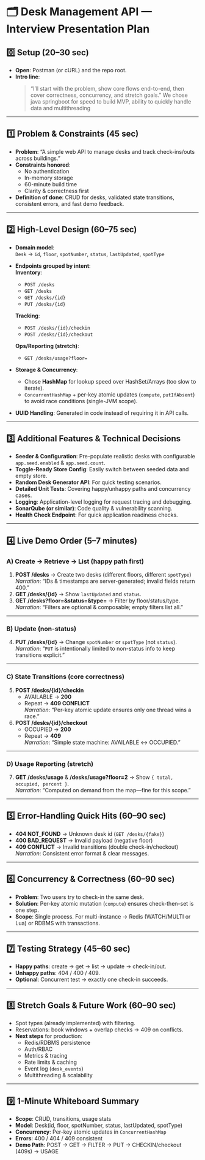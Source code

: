 # 🗂 Desk Management API — Interview Presentation Plan

## 0️⃣ Setup (20–30 sec)
- **Open**: Postman (or cURL) and the repo root.
- **Intro line**:  
  > “I’ll start with the problem, show core flows end-to-end, then cover correctness, concurrency, and stretch goals.”
    We chose java springboot for speed to build MVP, ability to quickly handle data and multithreading
---

## 1️⃣ Problem & Constraints (45 sec)
- **Problem**: “A simple web API to manage desks and track check-ins/outs across buildings.”
- **Constraints honored**:  
  - No authentication  
  - In-memory storage  
  - 60-minute build time  
  - Clarity & correctness first
- **Definition of done**: CRUD for desks, validated state transitions, consistent errors, and fast demo feedback.

---

## 2️⃣ High-Level Design (60–75 sec)
- **Domain model**:  
  `Desk` → `id`, `floor`, `spotNumber`, `status`, `lastUpdated`, `spotType`
- **Endpoints grouped by intent**:  
  **Inventory**:  
  - `POST /desks`  
  - `GET /desks`  
  - `GET /desks/{id}`  
  - `PUT /desks/{id}`  

  **Tracking**:  
  - `POST /desks/{id}/checkin`  
  - `POST /desks/{id}/checkout`  

  **Ops/Reporting (stretch)**:  
  - `GET /desks/usage?floor=`
- **Storage & Concurrency**:  
  - Chose **HashMap** for lookup speed over HashSet/Arrays (too slow to iterate).  
  - `ConcurrentHashMap` + per-key atomic updates (`compute`, `putIfAbsent`) to avoid race conditions (single-JVM scope).
- **UUID Handling**: Generated in code instead of requiring it in API calls.

---

## 3️⃣ Additional Features & Technical Decisions
- **Seeder & Configuration**: Pre-populate realistic desks with configurable `app.seed.enabled` & `app.seed.count`.
- **Toggle-Ready Store Config**: Easily switch between seeded data and empty store.
- **Random Desk Generator API**: For quick testing scenarios.
- **Detailed Unit Tests**: Covering happy/unhappy paths and concurrency cases.
- **Logging**: Application-level logging for request tracing and debugging.
- **SonarQube (or similar)**: Code quality & vulnerability scanning.
- **Health Check Endpoint**: For quick application readiness checks.

---

## 4️⃣ Live Demo Order (5–7 minutes)

### **A) Create → Retrieve → List** (happy path first)
1. **POST /desks** → Create two desks (different floors, different `spotType`)  
   _Narration_: “IDs & timestamps are server-generated; invalid fields return 400.”
2. **GET /desks/{id}** → Show `lastUpdated` and `status`.
3. **GET /desks?floor=&status=&type=** → Filter by floor/status/type.  
   _Narration_: “Filters are optional & composable; empty filters list all.”

---

### **B) Update (non-status)**
4. **PUT /desks/{id}** → Change `spotNumber` or `spotType` (not `status`).  
   _Narration_: “`PUT` is intentionally limited to non-status info to keep transitions explicit.”

---

### **C) State Transitions (core correctness)**
5. **POST /desks/{id}/checkin**  
   - AVAILABLE → **200**  
   - Repeat → **409 CONFLICT**  
   _Narration_: “Per-key atomic update ensures only one thread wins a race.”
6. **POST /desks/{id}/checkout**  
   - OCCUPIED → **200**  
   - Repeat → **409**  
   _Narration_: “Simple state machine: AVAILABLE ↔ OCCUPIED.”

---

### **D) Usage Reporting (stretch)**
7. **GET /desks/usage** & **/desks/usage?floor=2** → Show `{ total, occupied, percent }`.  
   _Narration_: “Computed on demand from the map—fine for this scope.”

---

## 5️⃣ Error-Handling Quick Hits (60–90 sec)
- **404 NOT_FOUND** → Unknown desk id (`GET /desks/{fake}`)  
- **400 BAD_REQUEST** → Invalid payload (negative floor)  
- **409 CONFLICT** → Invalid transitions (double check-in/checkout)  
_Narration_: Consistent error format & clear messages.

---

## 6️⃣ Concurrency & Correctness (60–90 sec)
- **Problem**: Two users try to check-in the same desk.
- **Solution**: Per-key atomic mutation (`compute`) ensures check-then-set is one step.
- **Scope**: Single process. For multi-instance → Redis (WATCH/MULTI or Lua) or RDBMS with transactions.

---

## 7️⃣ Testing Strategy (45–60 sec)
- **Happy paths**: create → get → list → update → check-in/out.  
- **Unhappy paths**: 404 / 400 / 409.  
- **Optional**: Concurrent test → exactly one check-in succeeds.

---

## 8️⃣ Stretch Goals & Future Work (60–90 sec)
- Spot types (already implemented) with filtering.
- Reservations: book windows + overlap checks → 409 on conflicts.
- **Next steps** for production:
  - Redis/RDBMS persistence
  - Auth/RBAC
  - Metrics & tracing
  - Rate limits & caching
  - Event log (`desk_events`)
  - Multithreading & scalability

---

## 9️⃣ 1-Minute Whiteboard Summary
- **Scope**: CRUD, transitions, usage stats  
- **Model**: Desk(id, floor, spotNumber, status, lastUpdated, spotType)  
- **Concurrency**: Per-key atomic updates in `ConcurrentHashMap`  
- **Errors**: 400 / 404 / 409 consistent  
- **Demo Path**: POST → GET → FILTER → PUT → CHECKIN/checkout (409s) → USAGE
